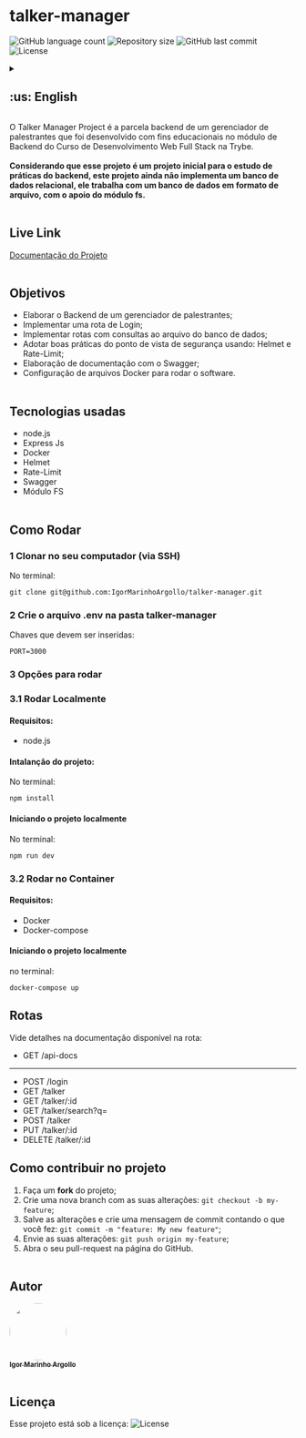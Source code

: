 # talker-manager

<p>
  <img alt="GitHub language count" src="https://img.shields.io/github/languages/count/IgorMarinhoArgollo/talker-manager?color=%2304D361">

  <img alt="Repository size" src="https://img.shields.io/github/repo-size/IgorMarinhoArgollo/talker-manager">
  
  <img alt="GitHub last commit" src="https://img.shields.io/github/last-commit/IgorMarinhoArgollo/talker-manager">
    
  <img alt="License" src="https://img.shields.io/badge/license-MIT-brightgreen">
   
<details>
  <summary><h2>:us: English</h2></summary>
  
The Talker Manager Project is the backend portion of a speaker manager that was developed for educational purposes in the Backend module of the Full Stack Web Development Course at Trybe. <br><br> **Considering that this project is an initial project for studying backend practices, it does not yet implement a relational database. Instead, it works with a file-based database with the support of the fs module.**<br><br>
  
## Live Link
<a href="https://talkermanager.herokuapp.com/api-docs/">Documentation of Project</a><br><br>
  
## My Goals
* Develop the Backend of a speaker manager;
* Implement a Login route;
* Implement routes with queries to the database file;
* Adopt good practices from a security point of view using: Helmet and Rate-Limit;
* Preparation of documentation with Swagger;
* Configuration of Docker files to run the software.<br><br>

## Used Technologies
  * node.js
  * Express Js
  * Docker
  * Helmet
  * Rate-Limit
  * Swagger
  * Módulo FS<br><br>
    
## How to Run
      
  ### 1 Clone the repository on your computer (via SSH)
  On terminal:
  
    git clone git@github.com:IgorMarinhoArgollo/talker-manager.git
    
  ### 2 Create the .env file on talker-manager file
  Keys that must be included:
  
    PORT=3000

  ### 3 Options to run
  ### 3.1 Running Locally
  #### Requirements:
   * node.js
  
  #### Iniciando o projeto localmente
  No terminal:
  
    npm run dev

  #### Starting the project locally
  On terminal:
  
    npm run dev

      
  ### 3.2 Running on Container
  #### Requirements:
   * Docker
   * Docker-compose
  
  #### Starting the project on Docker
  On terminal:
  
    docker-compose up


## Routes
  See more details on documentation available on route: 
  
  * GET /api-docs
  ------------------------
  * POST /login
  * GET /talker
  * GET /talker/:id
  * GET /talker/search?q=
  * POST /talker
  * PUT /talker/:id
  * DELETE /talker/:id
  
  
## How to contribute on the project
  1. Make a **fork** of the project;
  2. Create a new branch with your changes: `git checkout -b my-feature`;
  3. Save your changes and create a commit message explaining what you have done: `git commit -m "feature: My new feature"`;
  4. Send your changes: `git push origin my-feature`;
  5. Open your pull-request on GitHub.<br><br>

##  Author
<a href="https://www.linkedin.com/in/igormarinhoargollo/">
 <img style="border-radius:300px;" src="https://avatars.githubusercontent.com/u/85767736?s=96&v=4" width="100px;" alt=""/>
 <br />
 <sub><b>Igor Marinho Argollo</b></sub></a> <a href="https://www.linkedin.com/in/igormarinhoargollo/"></a>
 <br />
  
## License
  This project is under license:
  <img alt="License" src="https://img.shields.io/badge/license-MIT-brightgreen"><br><br>
</details>

O Talker Manager Project é a parcela backend de um gerenciador de palestrantes que foi desenvolvido com fins educacionais no módulo de Backend do Curso de Desenvolvimento Web Full Stack na Trybe.<br><br>
**Considerando que esse projeto é um projeto inicial para o estudo de práticas do backend, este projeto ainda não implementa um banco de dados relacional, ele trabalha com um banco de dados em formato de arquivo, com o apoio do módulo fs.**<br><br>
  
  ## Live Link
  <a href="https://talkermanager.herokuapp.com/api-docs/">Documentação do Projeto</a><br><br>
  
  ## Objetivos
  * Elaborar o Backend de um gerenciador de palestrantes;
  * Implementar uma rota de Login;
  * Implementar rotas com consultas ao arquivo do banco de dados;
  * Adotar boas práticas do ponto de vista de segurança usando: Helmet e Rate-Limit;
  * Elaboração de documentação com o Swagger;
  * Configuração de arquivos Docker para rodar o software.<br><br>
  
  ## Tecnologias usadas
  * node.js
  * Express Js
  * Docker
  * Helmet
  * Rate-Limit
  * Swagger
  * Módulo FS<br><br>

      
  ## Como Rodar
      
  ### 1 Clonar no seu computador (via SSH)
  No terminal:
  
    git clone git@github.com:IgorMarinhoArgollo/talker-manager.git
    
  ### 2 Crie o arquivo .env na pasta talker-manager
  Chaves que devem ser inseridas:
  
    PORT=3000

  ### 3 Opções para rodar
  ### 3.1 Rodar Localmente
  #### Requisitos:
   * node.js
  
  #### Intalanção do projeto:
  No terminal:
  
    npm install

  #### Iniciando o projeto localmente
  No terminal:
  
    npm run dev
      
      
  ### 3.2 Rodar no Container
  #### Requisitos:
   * Docker
   * Docker-compose
  
  #### Iniciando o projeto localmente
  no terminal:
  
    docker-compose up


  ## Rotas
  Vide detalhes na documentação disponível na rota: 
  
  * GET /api-docs
  ------------------------
  * POST /login
  * GET /talker
  * GET /talker/:id
  * GET /talker/search?q=
  * POST /talker
  * PUT /talker/:id
  * DELETE /talker/:id
  
    
  ## Como contribuir no projeto
  1. Faça um **fork** do projeto;
  2. Crie uma nova branch com as suas alterações: `git checkout -b my-feature`;
  3. Salve as alterações e crie uma mensagem de commit contando o que você fez: `git commit -m "feature: My new feature"`;
  4. Envie as suas alterações: `git push origin my-feature`;
  5. Abra o seu pull-request na página do GitHub.<br><br>

  ##  Autor
<a href="https://www.linkedin.com/in/igormarinhoargollo/">
 <img style="border-radius:300px;" src="https://avatars.githubusercontent.com/u/85767736?s=96&v=4" width="100px;" alt=""/>
 <br />
 <sub><b>Igor Marinho Argollo</b></sub></a> <a href="https://www.linkedin.com/in/igormarinhoargollo/"></a>
 <br><br>

  ## Licença
  Esse projeto está sob a licença:
  <img alt="License" src="https://img.shields.io/badge/license-MIT-brightgreen"><br><br>
  
